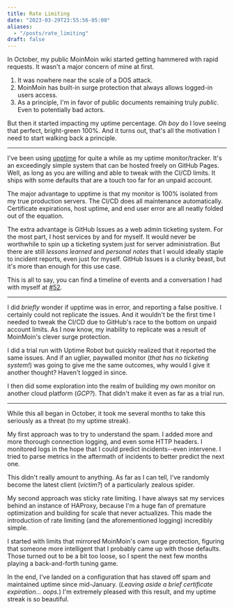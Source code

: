 ```yaml
---
title: Rate Limiting
date: "2023-03-29T23:55:56-05:00"
aliases:
  - "/posts/rate_limiting"
draft: false
---
```


In October, my public MoinMoin wiki started getting hammered with rapid
requests. It wasn't a major concern of mine at first.
 1. It was nowhere near the scale of a DOS attack.
 2. MoinMoin has built-in surge protection that always allows logged-in users
    access.
 3. As a principle, I'm in favor of public documents remaining truly *public*.
    Even to potentially bad actors.

But then it started impacting my uptime percentage.
*Oh boy* do I love seeing that perfect, bright-green 100%.
And it turns out, that's all the motivation I need to start walking back a
principle.

----

I've been using [upptime](https://github.com/upptime/upptime) for quite a while
as my uptime monitor/tracker.
It's an exceedingly simple system that can be hosted freely on GitHub Pages.
Well, as long as you are willing and able to tweak with the CI/CD limits.
It ships with some defaults that are a touch too far for an unpaid account.

The major advantage to upptime is that my monitor is 100% isolated from my true
production servers.
The CI/CD does all maintenance automatically.
Certificate expirations, host uptime, and end user error are all neatly folded
out of the equation.

The extra advantage is GitHub Issues as a web admin ticketing system.
For the most part, I host services by and for myself.
It would never be worthwhile to spin up a ticketing system just for server
administration.
But there are still *lessons learned* and *personal notes* that I would ideally
staple to incident reports, even just for myself.
GitHub Issues is a clunky beast, but it's more than enough for this use case.

This is all to say, you can find a timeline of events and a conversation I had
with myself at [#52](https://github.com/dricottone/upptime/issues/52).

----

I did *briefly* wonder if upptime was in error, and reporting a false positive.
I certainly could not replicate the issues.
And it wouldn't be the first time I needed to tweak the CI/CD due to GitHub's
race to the bottom on unpaid account limits.
As I now know, my inability to replicate was a result of MoinMoin's clever
surge protection.

I did a trial run with Uptime Robot but quickly realized that it reported the
same issues.
And if an uglier, paywalled monitor (*that has no ticketing system!*) was going
to give me the same outcomes, why would I give it another thought?
Haven't logged in since.

I then did some exploration into the realm of building my own monitor on
another cloud platform (*GCP?*).
That didn't make it even as far as a trial run.

----

While this all began in October, it took me several months to take this
seriously as a threat (to my uptime streak).

My first approach was to try to understand the spam.
I added more and more thorough connection logging, and even some HTTP headers.
I monitored logs in the hope that I could predict incidents--even intervene.
I tried to parse metrics in the aftermath of incidents to better predict the
next one.

This didn't really amount to anything.
As far as I can tell, I've randomly become the latest client (*victim?*) of a
particularly zealous spider.

My second approach was sticky rate limiting.
I have always sat my services behind an instance of HAProxy, because I'm a huge
fan of premature optimization and building for scale that never actualizes.
This made the introduction of rate limiting (and the aforementioned logging)
incredibly simple.

I started with limits that mirrored MoinMoin's own surge protection, figuring
that someone more intelligent that I probably came up with those defaults.
Those turned out to be a bit too loose, so I spent the next few months playing
a back-and-forth tuning game.

In the end, I've landed on a configuration that has staved off spam and
maintained uptime since mid-January.
(*Leaving aside a brief certificate expiration... oops.*)
I'm extremely pleased with this result, and my uptime streak is so beautiful.

